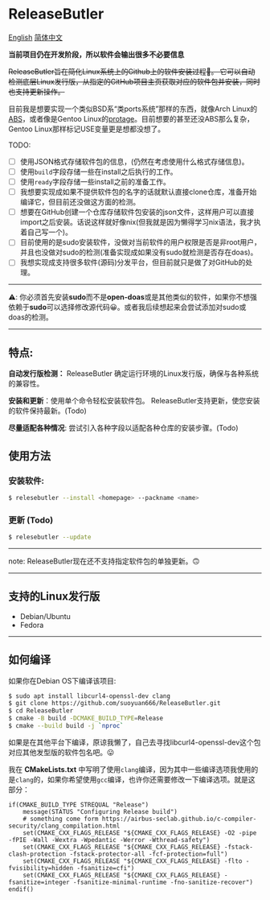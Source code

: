 # ReleaseButler

[English](./README.md) [简体中文](./README_ZH_CN.md)

**当前项目仍在开发阶段，所以软件会输出很多不必要信息**

~~ReleaseButler旨在简化Linux系统上的Github上的软件安装过程🤗。 它可以自动检测底层Linux发行版，从指定的GitHub项目主页获取对应的软件包并安装，同时也支持更新操作。~~

目前我是想要实现一个类似BSD系“类ports系统”那样的东西，就像Arch Linux的[ABS](https://wiki.archlinux.org/title/Arch_build_system)，或者像是Gentoo Linux的[protage](https://wiki.gentoo.org/wiki/Portage)。目前想要的甚至还没ABS那么复杂，Gentoo Linux那样标记USE变量更是想都没想了。

TODO:

- [ ] 使用JSON格式存储软件包的信息，(仍然在考虑使用什么格式存储信息)。
- [ ] 使用`build`字段存储一些在install之后执行的工作。
- [ ] 使用`ready`字段存储一些install之前的准备工作。
- [ ] 我想要实现成如果不提供软件包的名字的话就默认直接clone仓库，准备开始编译它，但目前还没做这方面的检测。
- [ ] 想要在GitHub创建一个仓库存储软件包安装的json文件，这样用户可以直接import之后安装。话说这样就好像nix(但我就是因为懒得学习nix语法，我才执着自己写一个)。
- [ ] 目前使用的是sudo安装软件，没做对当前软件的用户权限是否是非root用户，并且也没做对sudo的检测(准备实现成如果没有sudo就检测是否存在doas)。
- [ ] 我想实现成支持很多软件(源码)分发平台，但目前就只是做了对GitHub的处理。

---

⚠️: 你必须首先安装**sudo**而不是**open-doas**或是其他类似的软件，如果你不想强依赖于**sudo**可以选择修改源代码😀。或者我后续想起来会尝试添加对sudo或doas的检测。

---

## 特点:

**自动发行版检测：** ReleaseButler 确定运行环境的Linux发行版，确保与各种系统的兼容性。

**安装和更新**：使用单个命令轻松安装软件包。 ReleaseButler支持更新，使您安装的软件保持最新。(Todo)

**尽量适配各种情况**: 尝试引入各种字段以适配各种仓库的安装步骤。(Todo)

## 使用方法

### 安装软件:

```bash
$ relesebutler --install <homepage> --packname <name>
```

### 更新 (Todo)

```bash
$ relesebutler --update
```

---

note: ReleaseButler现在还不支持指定软件包的单独更新。🙃

---

## 支持的Linux发行版

- Debian/Ubuntu
- Fedora

---

## 如何编译

如果你在Debian OS下编译该项目:

```bash
$ sudo apt install libcurl4-openssl-dev clang
$ git clone https://github.com/suoyuan666/ReleaseButler.git
$ cd ReleaseButler
$ cmake -B build -DCMAKE_BUILD_TYPE=Release
$ cmake --build build -j `nproc`
```

如果是在其他平台下编译，原谅我懒了，自己去寻找libcurl4-openssl-dev这个包对应其他发型版的软件包名吧。😛

我在 **CMakeLists.txt** 中写明了使用`clang`编译，因为其中一些编译选项我使用的是`clang`的，如果你希望使用`gcc`编译，也许你还需要修改一下编译选项。就是这部分：

```CMakeLists
if(CMAKE_BUILD_TYPE STREQUAL "Release")
    message(STATUS "Configuring Release build")
    # something come form https://airbus-seclab.github.io/c-compiler-security/clang_compilation.html
    set(CMAKE_CXX_FLAGS_RELEASE "${CMAKE_CXX_FLAGS_RELEASE} -O2 -pipe -fPIE -Wall -Wextra -Wpedantic -Werror -Wthread-safety")
    set(CMAKE_CXX_FLAGS_RELEASE "${CMAKE_CXX_FLAGS_RELEASE} -fstack-clash-protection -fstack-protector-all -fcf-protection=full")
    set(CMAKE_CXX_FLAGS_RELEASE "${CMAKE_CXX_FLAGS_RELEASE} -flto -fvisibility=hidden -fsanitize=cfi")
    set(CMAKE_CXX_FLAGS_RELEASE "${CMAKE_CXX_FLAGS_RELEASE} -fsanitize=integer -fsanitize-minimal-runtime -fno-sanitize-recover")
endif()
```
